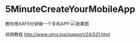 # 5MinuteCreateYourMobileApp
教你用XAF5分钟做一个手机APP
![效果图](https://images.cnblogs.com/cnblogs_com/foreachlife/1647303/o_200214063704mobile.png)


视频教程
http://www.uims.top/support/24/521.html
